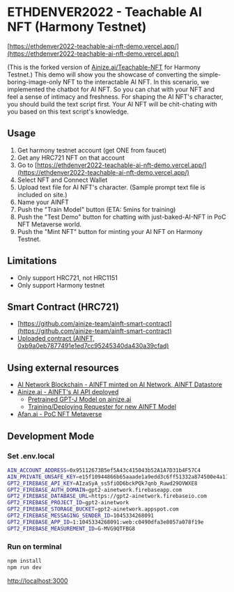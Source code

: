 # ETHDENVER2022 - Teachable AI NFT (Harmony Testnet)

[https://ethdenver2022-teachable-ai-nft-demo.vercel.app/](https://ethdenver2022-teachable-ai-nft-demo.vercel.app/)

(This is the forked version of [Ainize.ai/Teachable-NFT](https://ainize.ai/teachable-nft) for Harmony Testnet.)
This demo will show you the showcase of converting the simple-boring-image-only NFT to the interactable AI NFT.
In this scenario, we implemented the chatbot for AI NFT. So you can chat with your NFT and feel a sense of intimacy and freshness.
For shaping the AI NFT's character, you should build the text script first.
Your AI NFT will be chit-chating with you based on this text script's knowledge.

## Usage

1. Get harmony testnet account (get ONE from faucet)
1. Get any HRC721 NFT on that account
1. Go to [https://ethdenver2022-teachable-ai-nft-demo.vercel.app/](https://ethdenver2022-teachable-ai-nft-demo.vercel.app/)
1. Select NFT and Connect Wallet
1. Upload text file for AI NFT's character. (Sample prompt text file is included on site.)
1. Name your AINFT
1. Push the "Train Model" button (ETA: 5mins for training)
1. Push the "Test Demo" button for chatting with just-baked-AI-NFT in PoC NFT Metaverse world.
1. Push the "Mint NFT" button for minting your AI NFT on Harmony Testnet.

## Limitations

- Only support HRC721, not HRC1151
- Only support Harmony testnet

## Smart Contract (HRC721)

- [https://github.com/ainize-team/ainft-smart-contract](https://github.com/ainize-team/ainft-smart-contract)
- [Uploaded contract (AINFT, 0xb9a0eb7877491e1ed7cc95245340da430a39cfad)](https://explorer.pops.one/address/0xb9a0eb7877491e1ed7cc95245340da430a39cfad)

## Using external resources

- [AI Network Blockchain - AINFT minted on AI Network, AINFT Datastore](https://ainetwork.ai)
- [Ainize.ai - AINFT's AI API deployed](https://ainize.ai)
  - [Pretrained GPT-J Model on ainize.ai](https://ainize-dev.herokuapp.com/teachable-ainize/ainft_test)
  - [Training/Deploying Requester for new AINFT Model](https://github.com/ainize-team/ainize-ainetwork-gpt2-private-sdk)
- [Afan.ai - PoC NFT Metaverse](https://miniverse.dev.afan.ai/)

## Development Mode

### Set .env.local

```bash
AIN_ACCOUNT_ADDRESS=0x95112673B5ef5A43c415043b52A1A7D31b4F57C4
AIN_PRIVATE_UNSAFE_KEY=e15f10944866b65aaade1a9edd3c6ff51332a874500e4a11c3080b6d5425756f
GPT2_FIREBASE_API_KEY=AIzaSyA_ss5fiOD6bckPQk7qnb_Ruwd29OVWXE8
GPT2_FIREBASE_AUTH_DOMAIN=gpt2-ainetwork.firebaseapp.com
GPT2_FIREBASE_DATABASE_URL=https://gpt2-ainetwork.firebaseio.com
GPT2_FIREBASE_PROJECT_ID=gpt2-ainetwork
GPT2_FIREBASE_STORAGE_BUCKET=gpt2-ainetwork.appspot.com
GPT2_FIREBASE_MESSAGING_SENDER_ID=1045334268091
GPT2_FIREBASE_APP_ID=1:1045334268091:web:c0490dfa3e8057a078f19e
GPT2_FIREBASE_MEASUREMENT_ID=G-MVG9QTFBG8
```

### Run on terminal

```bash
npm install
npm run dev
```

[http://localhost:3000](http://localhost:3000)

